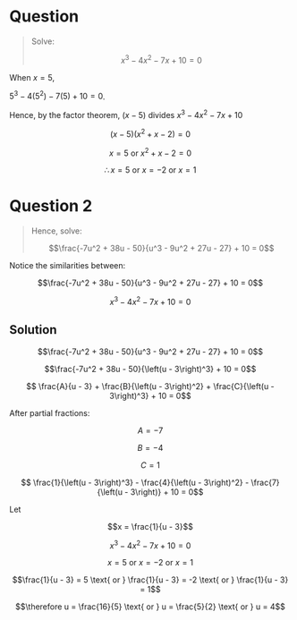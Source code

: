 # Question

> Solve:
>
> $$x^3 - 4x^2 - 7x + 10 = 0$$

When $x = 5$, 

$5^3 - 4(5^2) - 7(5) + 10 = 0$. 

Hence, by the factor theorem, $(x - 5)$ divides $x^3 - 4x^2 - 7x + 10$

$$(x - 5)(x^2 + x - 2) = 0$$

$$ x = 5 \text{ or } x^2 + x - 2 = 0 $$

$$ \therefore x = 5 \text{ or } x = -2 \text{ or } x = 1 $$

# Question 2

> Hence, solve:
>
> $$\frac{-7u^2 + 38u - 50}{u^3 - 9u^2 + 27u - 27} + 10 = 0$$

Notice the similarities between:

$$\frac{-7u^2 + 38u - 50}{u^3 - 9u^2 + 27u - 27} + 10 = 0$$

$$x^3 - 4x^2 - 7x + 10 = 0$$

## Solution

$$\frac{-7u^2 + 38u - 50}{u^3 - 9u^2 + 27u - 27} + 10 = 0$$

$$\frac{-7u^2 + 38u - 50}{\left(u - 3\right)^3} + 10 = 0$$

$$ \frac{A}{u - 3} + \frac{B}{\left(u - 3\right)^2} + \frac{C}{\left(u - 3\right)^3} + 10 = 0$$

After partial fractions:

$$A = -7$$

$$B = -4$$

$$C = 1$$

$$ \frac{1}{\left(u - 3\right)^3} - \frac{4}{\left(u - 3\right)^2} - \frac{7}{\left(u - 3\right)} + 10 = 0$$

Let 

$$x = \frac{1}{u - 3}$$

$$x^3 - 4x^2 - 7x + 10 = 0$$

$$ x = 5 \text{ or } x = -2 \text{ or } x = 1 $$

$$\frac{1}{u - 3} = 5 \text{ or } \frac{1}{u - 3} = -2 \text{ or } \frac{1}{u - 3} = 1$$

$$\therefore u = \frac{16}{5} \text{ or } u = \frac{5}{2} \text{ or } u = 4$$
